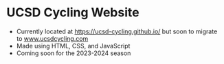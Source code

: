 # UCSD Cycling Website
* Currently located at https://ucsd-cycling.github.io/ but soon to migrate to www.ucsdcycling.com
* Made using HTML, CSS, and JavaScript
* Coming soon for the 2023-2024 season
